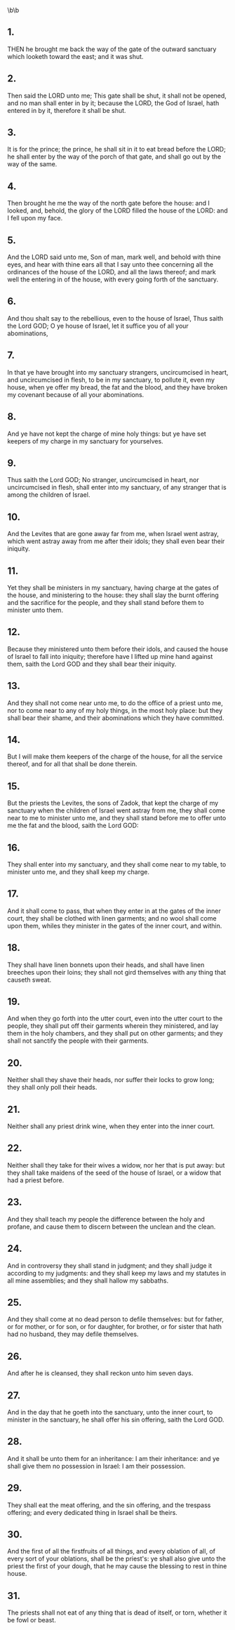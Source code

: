 \b\b
## 1.
THEN he brought me back the way of the gate of the outward sanctuary which looketh toward the east; and it was shut.
## 2.
Then said the LORD unto me; This gate shall be shut, it shall not be opened, and no man shall enter in by it; because the LORD, the God of Israel, hath entered in by it, therefore it shall be shut.
## 3.
It is for the prince; the prince, he shall sit in it to eat bread before the LORD; he shall enter by the way of the porch of that gate, and shall go out by the way of the same.
## 4.
Then brought he me the way of the north gate before the house: and I looked, and, behold, the glory of the LORD filled the house of the LORD: and I fell upon my face.
## 5.
And the LORD said unto me, Son of man, mark well, and behold with thine eyes, and hear with thine ears all that I say unto thee concerning all the ordinances of the house of the LORD, and all the laws thereof; and mark well the entering in of the house, with every going forth of the sanctuary.
## 6.
And thou shalt say to the rebellious, even to the house of Israel, Thus saith the Lord GOD; O ye house of Israel, let it suffice you of all your abominations,
## 7.
In that ye have brought into my sanctuary strangers, uncircumcised in heart, and uncircumcised in flesh, to be in my sanctuary, to pollute it, even my house, when ye offer my bread, the fat and the blood, and they have broken my covenant because of all your abominations.
## 8.
And ye have not kept the charge of mine holy things: but ye have set keepers of my charge in my sanctuary for yourselves.
## 9.
Thus saith the Lord GOD; No stranger, uncircumcised in heart, nor uncircumcised in flesh, shall enter into my sanctuary, of any stranger that is among the children of Israel.
## 10.
And the Levites that are gone away far from me, when Israel went astray, which went astray away from me after their idols; they shall even bear their iniquity.
## 11.
Yet they shall be ministers in my sanctuary, having charge at the gates of the house, and ministering to the house: they shall slay the burnt offering and the sacrifice for the people, and they shall stand before them to minister unto them.
## 12.
Because they ministered unto them before their idols, and caused the house of Israel to fall into iniquity; therefore have I lifted up mine hand against them, saith the Lord GOD and they shall bear their iniquity.
## 13.
And they shall not come near unto me, to do the office of a priest unto me, nor to come near to any of my holy things, in the most holy place: but they shall bear their shame, and their abominations which they have committed.
## 14.
But I will make them keepers of the charge of the house, for all the service thereof, and for all that shall be done therein.
## 15.
But the priests the Levites, the sons of Zadok, that kept the charge of my sanctuary when the children of Israel went astray from me, they shall come near to me to minister unto me, and they shall stand before me to offer unto me the fat and the blood, saith the Lord GOD:
## 16.
They shall enter into my sanctuary, and they shall come near to my table, to minister unto me, and they shall keep my charge.
## 17.
And it shall come to pass, that when they enter in at the gates of the inner court, they shall be clothed with linen garments; and no wool shall come upon them, whiles they minister in the gates of the inner court, and within.
## 18.
They shall have linen bonnets upon their heads, and shall have linen breeches upon their loins; they shall not gird themselves with any thing that causeth sweat.
## 19.
And when they go forth into the utter court, even into the utter court to the people, they shall put off their garments wherein they ministered, and lay them in the holy chambers, and they shall put on other garments; and they shall not sanctify the people with their garments.
## 20.
Neither shall they shave their heads, nor suffer their locks to grow long; they shall only poll their heads.
## 21.
Neither shall any priest drink wine, when they enter into the inner court.
## 22.
Neither shall they take for their wives a widow, nor her that is put away: but they shall take maidens of the seed of the house of Israel, or a widow that had a priest before.
## 23.
And they shall teach my people the difference between the holy and profane, and cause them to discern between the unclean and the clean.
## 24.
And in controversy they shall stand in judgment; and they shall judge it according to my judgments: and they shall keep my laws and my statutes in all mine assemblies; and they shall hallow my sabbaths.
## 25.
And they shall come at no dead person to defile themselves: but for father, or for mother, or for son, or for daughter, for brother, or for sister that hath had no husband, they may defile themselves.
## 26.
And after he is cleansed, they shall reckon unto him seven days.
## 27.
And in the day that he goeth into the sanctuary, unto the inner court, to minister in the sanctuary, he shall offer his sin offering, saith the Lord GOD.
## 28.
And it shall be unto them for an inheritance: I am their inheritance: and ye shall give them no possession in Israel: I am their possession.
## 29.
They shall eat the meat offering, and the sin offering, and the trespass offering; and every dedicated thing in Israel shall be theirs.
## 30.
And the first of all the firstfruits of all things, and every oblation of all, of every sort of your oblations, shall be the priest's: ye shall also give unto the priest the first of your dough, that he may cause the blessing to rest in thine house.
## 31.
The priests shall not eat of any thing that is dead of itself, or torn, whether it be fowl or beast.
